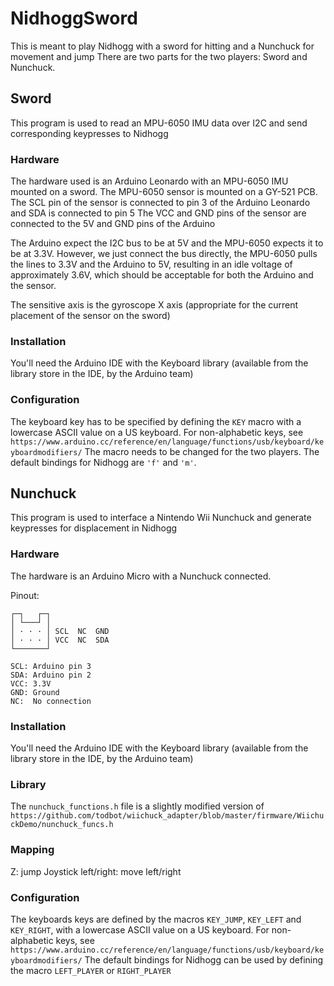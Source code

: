 # NidhoggSword

This is meant to play Nidhogg with a sword for hitting and a Nunchuck for movement and jump
There are two parts for the two players: Sword and Nunchuck.

## Sword
This program is used to read an MPU-6050 IMU data over I2C and send corresponding keypresses to Nidhogg

### Hardware
The hardware used is an Arduino Leonardo with an MPU-6050 IMU mounted on a sword.
The MPU-6050 sensor is mounted on a GY-521 PCB.
The SCL pin of the sensor is connected to pin 3 of the Arduino Leonardo and SDA is connected to pin 5
The VCC and GND pins of the sensor are connected to the 5V and GND pins of the Arduino

The Arduino expect the I2C bus to be at 5V and the MPU-6050 expects it to be at 3.3V. However, we just connect the
bus directly, the MPU-6050 pulls the lines to 3.3V and the Arduino to 5V, resulting in an idle voltage of approximately 3.6V,
which should be acceptable for both the Arduino and the sensor.

The sensitive axis is the gyroscope X axis (appropriate for the current placement of the sensor on the sword)

### Installation
You'll need the Arduino IDE with the Keyboard library (available from the library store in the IDE, by the Arduino team)

### Configuration
The keyboard key has to be specified by defining the `KEY` macro with a lowercase ASCII value on a US keyboard.
For non-alphabetic keys, see `https://www.arduino.cc/reference/en/language/functions/usb/keyboard/keyboardmodifiers/`
The macro needs to be changed for the two players. The default bindings for Nidhogg are `'f'` and `'m'`.


## Nunchuck
This program is used to interface a Nintendo Wii Nunchuck and generate keypresses for displacement in Nidhogg

### Hardware
The hardware is an Arduino Micro with a Nunchuck connected.

Pinout:
```
┌─┐   ┌─┐
│ └───┘ │
│ · · · │ SCL  NC  GND
│ · · · │ VCC  NC  SDA
└───────┘

SCL: Arduino pin 3
SDA: Arduino pin 2
VCC: 3.3V
GND: Ground
NC:  No connection
```

### Installation
You'll need the Arduino IDE with the Keyboard library (available from the library store in the IDE, by the Arduino team)

### Library
The `nunchuck_functions.h` file is a slightly modified version of `https://github.com/todbot/wiichuck_adapter/blob/master/firmware/WiichuckDemo/nunchuck_funcs.h`
### Mapping
Z: jump
Joystick left/right: move left/right

### Configuration
The keyboards keys are defined by the macros `KEY_JUMP`, `KEY_LEFT` and `KEY_RIGHT`, with a lowercase ASCII value on a US keyboard.
For non-alphabetic keys, see `https://www.arduino.cc/reference/en/language/functions/usb/keyboard/keyboardmodifiers/`
The default bindings for Nidhogg can be used by defining the macro `LEFT_PLAYER` or `RIGHT_PLAYER`
